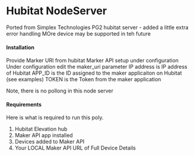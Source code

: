 # Hubitat NodeServer
Ported from Simplex Technologies PG2 hubitat server - added a little extra error handling
MOre device may be supported in teh future 

#### Installation

Provide Marker URI from hubitat Marker API setup under configuration
Under configuration edit the maker_uri parameter 
    IP address is IP address of Hubitat 
    APP_ID is the ID assigned to the maker applicaiton on Hubitat (see examples)
    TOKEN is the Token from the maker application

Note, there is no pollong in this node server
  
#### Requirements

Here is what is required to run this poly.

1. Hubitat Elevation hub
2. Maker API app installed
3. Devices added to Maker API
4. Your LOCAL Maker API URL of Full Device Details
